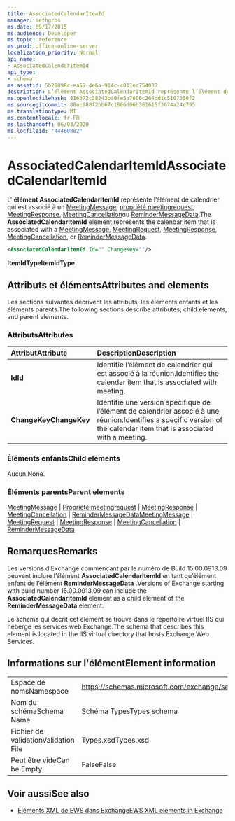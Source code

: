 ```yaml
---
title: AssociatedCalendarItemId
manager: sethgros
ms.date: 09/17/2015
ms.audience: Developer
ms.topic: reference
ms.prod: office-online-server
localization_priority: Normal
api_name:
- AssociatedCalendarItemId
api_type:
- schema
ms.assetid: 5b29898c-ea59-4e6a-914c-c011ec754032
description: L’élément AssociatedCalendarItemId représente l’élément de calendrier qui est associé à un MeetingMessage, propriété meetingrequest, MeetingResponse, MeetingCancellation ou ReminderMessageData.
ms.openlocfilehash: 816372c38243ba0fe5a7606c264dd1c5107350f2
ms.sourcegitcommit: 88ec988f2bb67c1866d06b361615f3674a24e795
ms.translationtype: MT
ms.contentlocale: fr-FR
ms.lasthandoff: 06/03/2020
ms.locfileid: "44460882"
---
```

# <a name="associatedcalendaritemid"></a><span data-ttu-id="11de7-103">AssociatedCalendarItemId</span><span class="sxs-lookup"><span data-stu-id="11de7-103">AssociatedCalendarItemId</span></span>

<span data-ttu-id="11de7-104">L' **élément AssociatedCalendarItemId** représente l’élément de calendrier qui est associé à un [MeetingMessage](meetingmessage.md), [propriété meetingrequest](meetingrequest.md), [MeetingResponse](meetingresponse.md), [MeetingCancellation](meetingcancellation.md)ou [ReminderMessageData](remindermessagedata.md).</span><span class="sxs-lookup"><span data-stu-id="11de7-104">The **AssociatedCalendarItemId** element represents the calendar item that is associated with a [MeetingMessage](meetingmessage.md), [MeetingRequest](meetingrequest.md), [MeetingResponse](meetingresponse.md), [MeetingCancellation](meetingcancellation.md), or [ReminderMessageData](remindermessagedata.md).</span></span>
  
```XML
<AssociatedCalendarItemId Id="" ChangeKey=""/>
```

 <span data-ttu-id="11de7-105">**ItemIdType**</span><span class="sxs-lookup"><span data-stu-id="11de7-105">**ItemIdType**</span></span>
## <a name="attributes-and-elements"></a><span data-ttu-id="11de7-106">Attributs et éléments</span><span class="sxs-lookup"><span data-stu-id="11de7-106">Attributes and elements</span></span>

<span data-ttu-id="11de7-107">Les sections suivantes décrivent les attributs, les éléments enfants et les éléments parents.</span><span class="sxs-lookup"><span data-stu-id="11de7-107">The following sections describe attributes, child elements, and parent elements.</span></span>
  
### <a name="attributes"></a><span data-ttu-id="11de7-108">Attributs</span><span class="sxs-lookup"><span data-stu-id="11de7-108">Attributes</span></span>

|<span data-ttu-id="11de7-109">**Attribut**</span><span class="sxs-lookup"><span data-stu-id="11de7-109">**Attribute**</span></span>|<span data-ttu-id="11de7-110">**Description**</span><span class="sxs-lookup"><span data-stu-id="11de7-110">**Description**</span></span>|
|:-----|:-----|
|<span data-ttu-id="11de7-111">**Id**</span><span class="sxs-lookup"><span data-stu-id="11de7-111">**Id**</span></span> <br/> |<span data-ttu-id="11de7-112">Identifie l’élément de calendrier qui est associé à la réunion.</span><span class="sxs-lookup"><span data-stu-id="11de7-112">Identifies the calendar item that is associated with meeting.</span></span>  <br/> |
|<span data-ttu-id="11de7-113">**ChangeKey**</span><span class="sxs-lookup"><span data-stu-id="11de7-113">**ChangeKey**</span></span> <br/> |<span data-ttu-id="11de7-114">Identifie une version spécifique de l’élément de calendrier associé à une réunion.</span><span class="sxs-lookup"><span data-stu-id="11de7-114">Identifies a specific version of the calendar item that is associated with a meeting.</span></span>  <br/> |
   
### <a name="child-elements"></a><span data-ttu-id="11de7-115">Éléments enfants</span><span class="sxs-lookup"><span data-stu-id="11de7-115">Child elements</span></span>

<span data-ttu-id="11de7-116">Aucun.</span><span class="sxs-lookup"><span data-stu-id="11de7-116">None.</span></span>
  
### <a name="parent-elements"></a><span data-ttu-id="11de7-117">Éléments parents</span><span class="sxs-lookup"><span data-stu-id="11de7-117">Parent elements</span></span>

<span data-ttu-id="11de7-118">[MeetingMessage](meetingmessage.md)  |  [Propriété meetingrequest](meetingrequest.md)  |  [MeetingResponse](meetingresponse.md)  |  [MeetingCancellation](meetingcancellation.md)  |  [ReminderMessageData](remindermessagedata.md)</span><span class="sxs-lookup"><span data-stu-id="11de7-118">[MeetingMessage](meetingmessage.md) | [MeetingRequest](meetingrequest.md) | [MeetingResponse](meetingresponse.md) | [MeetingCancellation](meetingcancellation.md) | [ReminderMessageData](remindermessagedata.md)</span></span>
  
## <a name="remarks"></a><span data-ttu-id="11de7-119">Remarques</span><span class="sxs-lookup"><span data-stu-id="11de7-119">Remarks</span></span>

<span data-ttu-id="11de7-120">Les versions d’Exchange commençant par le numéro de Build 15.00.0913.09 peuvent inclure l’élément **AssociatedCalendarItemId** en tant qu’élément enfant de l’élément **ReminderMessageData** .</span><span class="sxs-lookup"><span data-stu-id="11de7-120">Versions of Exchange starting with build number 15.00.0913.09 can include the **AssociatedCalendarItemId** element as a child element of the **ReminderMessageData** element.</span></span> 
  
<span data-ttu-id="11de7-121">Le schéma qui décrit cet élément se trouve dans le répertoire virtuel IIS qui héberge les services web Exchange.</span><span class="sxs-lookup"><span data-stu-id="11de7-121">The schema that describes this element is located in the IIS virtual directory that hosts Exchange Web Services.</span></span>
  
## <a name="element-information"></a><span data-ttu-id="11de7-122">Informations sur l'élément</span><span class="sxs-lookup"><span data-stu-id="11de7-122">Element information</span></span>

|||
|:-----|:-----|
|<span data-ttu-id="11de7-123">Espace de noms</span><span class="sxs-lookup"><span data-stu-id="11de7-123">Namespace</span></span>  <br/> |https://schemas.microsoft.com/exchange/services/2006/types  <br/> |
|<span data-ttu-id="11de7-124">Nom du schéma</span><span class="sxs-lookup"><span data-stu-id="11de7-124">Schema Name</span></span>  <br/> |<span data-ttu-id="11de7-125">Schéma Types</span><span class="sxs-lookup"><span data-stu-id="11de7-125">Types schema</span></span>  <br/> |
|<span data-ttu-id="11de7-126">Fichier de validation</span><span class="sxs-lookup"><span data-stu-id="11de7-126">Validation File</span></span>  <br/> |<span data-ttu-id="11de7-127">Types.xsd</span><span class="sxs-lookup"><span data-stu-id="11de7-127">Types.xsd</span></span>  <br/> |
|<span data-ttu-id="11de7-128">Peut être vide</span><span class="sxs-lookup"><span data-stu-id="11de7-128">Can be Empty</span></span>  <br/> |<span data-ttu-id="11de7-129">False</span><span class="sxs-lookup"><span data-stu-id="11de7-129">False</span></span>  <br/> |
   
## <a name="see-also"></a><span data-ttu-id="11de7-130">Voir aussi</span><span class="sxs-lookup"><span data-stu-id="11de7-130">See also</span></span>

- [<span data-ttu-id="11de7-131">Éléments XML de EWS dans Exchange</span><span class="sxs-lookup"><span data-stu-id="11de7-131">EWS XML elements in Exchange</span></span>](ews-xml-elements-in-exchange.md)

